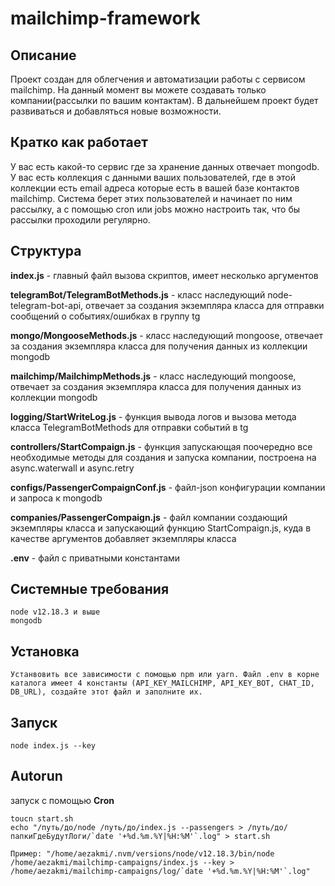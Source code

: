 # mailchimp-framework

## Описание

Проект создан для облегчения и автоматизации работы с сервисом mailchimp. На данный момент вы можете создавать только компании(рассылки по вашим контактам). В дальнейшем проект будет развиваться и добавляться новые возможности.

## Кратко как работает

У вас есть какой-то сервис где за хранение данных отвечает mongodb. У вас есть коллекция с данными ваших пользователей, где в этой коллекции есть email адреса которые есть в вашей базе контактов mailchimp. Система берет этих пользователей и начинает по ним рассылку, а с помощью cron или jobs можно настроить так, что бы рассылки проходили регулярно.


## Структура
**index.js** - главный файл вызова скриптов, имеет несколько аргументов

**telegramBot/TelegramBotMethods.js** - класс наследующий node-telegram-bot-api, отвечает за создания экземпляра класса для отправки сообщений о событиях/ошибках в группу tg

**mongo/MongooseMethods.js** - класс наследующий mongoose, отвечает за создания экземпляра класса для получения данных из коллекции mongodb

**mailchimp/MailchimpMethods.js** - класс наследующий mongoose, отвечает за создания экземпляра класса для получения данных из коллекции mongodb

**logging/StartWriteLog.js** - функция вывода логов и вызова метода класса TelegramBotMethods для отправки событий в tg

**controllers/StartCompaign.js** - функция запускающая поочередно все необходимые методы для создания и запуска компании, построена на async.waterwall и async.retry

**configs/PassengerCompaignConf.js** - файл-json конфигурации компании и запроса к mongodb

**companies/PassengerCompaign.js** - файл компании создающий экземпляры класса и запускающий функцию StartCompaign.js, куда в качестве аргументов добавляет экземпляры класса

**.env** - файл с приватными константами

## Системные требования
```
node v12.18.3 и выше
mongodb 
```

## Установка
```
Устанвовить все зависимости с помощью npm или yarn. Файл .env в корне каталога имеет 4 константы (API_KEY_MAILCHIMP, API_KEY_BOT, CHAT_ID, DB_URL), создайте этот файл и заполните их.
```

## Запуск
```
node index.js --key
```

## Autorun
запуск с помощью **Cron**
```
toucn start.sh
echo "/путь/до/node /путь/до/index.js --passengers > /путь/до/папкиГдеБудутЛоги/`date '+%d.%m.%Y|%H:%M'`.log" > start.sh

Пример: "/home/aezakmi/.nvm/versions/node/v12.18.3/bin/node /home/aezakmi/mailchimp-campaigns/index.js --key > /home/aezakmi/mailchimp-campaigns/log/`date '+%d.%m.%Y|%H:%M'`.log"
```
